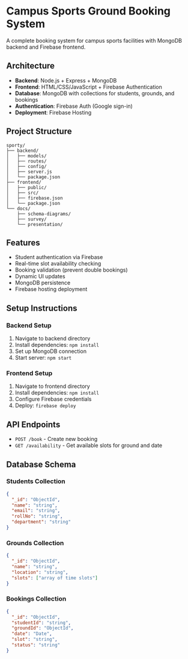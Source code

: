 # Campus Sports Ground Booking System

A complete booking system for campus sports facilities with MongoDB backend and Firebase frontend.

## Architecture

- **Backend**: Node.js + Express + MongoDB
- **Frontend**: HTML/CSS/JavaScript + Firebase Authentication
- **Database**: MongoDB with collections for students, grounds, and bookings
- **Authentication**: Firebase Auth (Google sign-in)
- **Deployment**: Firebase Hosting

## Project Structure

```
sporty/
├── backend/
│   ├── models/
│   ├── routes/
│   ├── config/
│   ├── server.js
│   └── package.json
├── frontend/
│   ├── public/
│   ├── src/
│   ├── firebase.json
│   └── package.json
└── docs/
    ├── schema-diagrams/
    ├── survey/
    └── presentation/
```

## Features

- Student authentication via Firebase
- Real-time slot availability checking
- Booking validation (prevent double bookings)
- Dynamic UI updates
- MongoDB persistence
- Firebase hosting deployment

## Setup Instructions

### Backend Setup
1. Navigate to backend directory
2. Install dependencies: `npm install`
3. Set up MongoDB connection
4. Start server: `npm start`

### Frontend Setup
1. Navigate to frontend directory
2. Install dependencies: `npm install`
3. Configure Firebase credentials
4. Deploy: `firebase deploy`

## API Endpoints

- `POST /book` - Create new booking
- `GET /availability` - Get available slots for ground and date

## Database Schema

### Students Collection
```json
{
  "_id": "ObjectId",
  "name": "string",
  "email": "string", 
  "rollNo": "string",
  "department": "string"
}
```

### Grounds Collection
```json
{
  "_id": "ObjectId",
  "name": "string",
  "location": "string",
  "slots": ["array of time slots"]
}
```

### Bookings Collection
```json
{
  "_id": "ObjectId",
  "studentId": "string",
  "groundId": "ObjectId",
  "date": "Date",
  "slot": "string",
  "status": "string"
}
```
